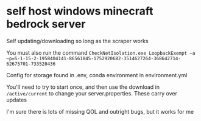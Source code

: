 # self host windows minecraft bedrock server

Self updating/downloading so long as the scraper works

You must also run the command `CheckNetIsolation.exe LoopbackExempt –a –p=S-1-15-2-1958404141-86561845-1752920682-3514627264-368642714-62675701-733520436`

Config for storage found in .env, conda environment in environment.yml

You'll need to try to start once, and then use the download in `/active/current` to change your server.properties. These carry over updates

I'm sure there is lots of missing QOL and outright bugs, but it works for me
